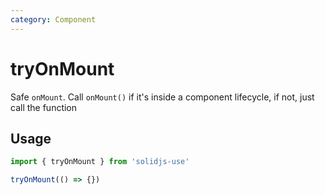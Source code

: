 ```yaml
---
category: Component
---
```


# tryOnMount

Safe `onMount`. Call `onMount()` if it's inside a component lifecycle, if not, just call the function

## Usage

```js
import { tryOnMount } from 'solidjs-use'

tryOnMount(() => {})
```

